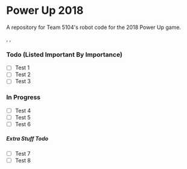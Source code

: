 # Power Up 2018
A repository for Team 5104's robot code for the 2018 Power Up game.

,
,

### Todo (Listed Important By Importance)
- [ ] Test 1
- [ ] Test 2
- [ ] Test 3

### In Progress
- [ ] Test 4
- [ ] Test 5
- [ ] Test 6

##### Extra Stuff Todo
- [ ] Test 7
- [ ] Test 8
